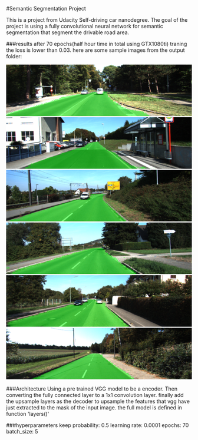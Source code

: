 #Semantic Segmentation Project

This is a project from Udacity Self-driving car nanodegree. The goal of the project is using a fully convolutional neural network for semantic segmentation that segment the drivable road area.

###results
after 70 epochs(half hour time in total using GTX1080ti) traning the loss is lower than 0.03. here are some sample images from the output folder:

<img src="./um_000007.png">

<img src="./um_000013.png">

<img src="./um_000036.png">

<img src="./um_000041.png">

<img src="./um_000057.png">

<img src="./um_000081.png">

###Architecture
Using a pre trained VGG model to be a encoder. Then converting the fully connected layer to a 1x1 convolution layer. finally add the upsample layers as the decoder to upsample the features that vgg have just extracted to the mask of the input image. the full model is defined in function 'layers()'


###hyperparameters
keep probability: 0.5
learning rate: 0.0001
epochs: 70
batch_size: 5
